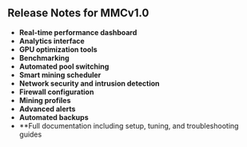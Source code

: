 ## Release Notes for MMCv1.0
- **Real-time performance dashboard**
- **Analytics interface**
- **GPU optimization tools**
- **Benchmarking**
- **Automated pool switching**
- **Smart mining scheduler**
- **Network security and intrusion detection**
- **Firewall configuration**
- **Mining profiles**
- **Advanced alerts**
- **Automated backups**
- **Full documentation including setup, tuning, and troubleshooting guides